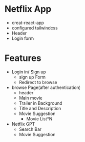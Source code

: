  # Netflix App
 
 - creat-react-app
 - configured tailwindcss
 - Header
 - Login form



 # Features
  - Login in/ Sign up
    - sign up Form
    - Redirect to browse
 - browse Page(after authentication)
    - header
    - Main movie
    - Trailer in Background
    - Title and Description
    - Movie Suggestion
        - Movie List*N
- Netflix GPT
    - Search Bar
    - Movie Suggestion
